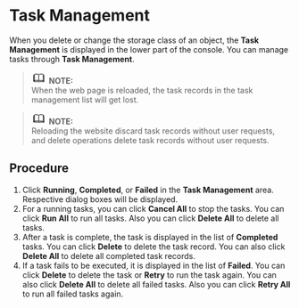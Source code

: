 # Task Management<a name="obs_03_0076"></a>

When you delete or change the storage class of an object, the  **Task Management**  is displayed in the lower part of the console. You can manage tasks through  **Task Management**.

>![](public_sys-resources/icon-note.gif) **NOTE:**   
>When the web page is reloaded, the task records in the task management list will get lost.  

>![](public_sys-resources/icon-note.gif) **NOTE:**   
>Reloading the website discard task records without user requests, and delete operations delete task records without user requests.  

## Procedure<a name="section101970222819"></a>

1.  Click  **Running**,  **Completed**, or  **Failed**  in the  **Task Management**  area. Respective dialog boxes will be displayed.
2.  For a running tasks, you can click  **Cancel All**  to stop the tasks. You can click  **Run All**  to run all tasks. Also you can click  **Delete All**  to delete all tasks.
3.  After a task is complete, the task is displayed in the list of  **Completed**  tasks. You can click  **Delete**  to delete the task record. You can also click  **Delete All**  to delete all completed task records.
4.  If a task fails to be executed, it is displayed in the list of  **Failed**. You can click  **Delete**  to delete the task or  **Retry**  to run the task again. You can also click  **Delete All**  to delete all failed tasks. Also you can click  **Retry All**  to run all failed tasks again.

